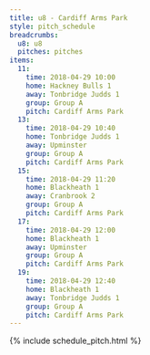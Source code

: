 ```yaml
---
title: u8 - Cardiff Arms Park
style: pitch_schedule
breadcrumbs:
  u8: u8
  pitches: pitches
items:
  11:
    time: 2018-04-29 10:00
    home: Hackney Bulls 1
    away: Tonbridge Judds 1
    group: Group A
    pitch: Cardiff Arms Park
  13:
    time: 2018-04-29 10:40
    home: Tonbridge Judds 1
    away: Upminster
    group: Group A
    pitch: Cardiff Arms Park
  15:
    time: 2018-04-29 11:20
    home: Blackheath 1
    away: Cranbrook 2
    group: Group A
    pitch: Cardiff Arms Park
  17:
    time: 2018-04-29 12:00
    home: Blackheath 1
    away: Upminster
    group: Group A
    pitch: Cardiff Arms Park
  19:
    time: 2018-04-29 12:40
    home: Blackheath 1
    away: Tonbridge Judds 1
    group: Group A
    pitch: Cardiff Arms Park
---
```


{% include schedule_pitch.html %}
